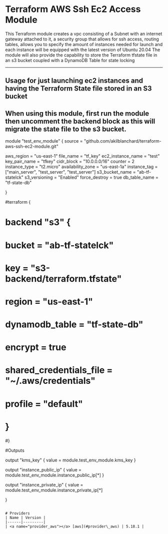 # Terraform AWS Ssh Ec2 Access Module

This Terraform module creates a vpc consisting of a Subnet with an internet gateway attached to it, a security group that allows for ssh access, routing tables, allows you to specify the amount of instances needed for launch and each instance will be equipped with the latest version of Ubuntu 20.04
The module will also provide the capability to store the Terraform tfstate file in an s3 bucket coupled with a DynamoDB Table for state locking


---
## Usage for just launching ec2 instances and having the Terraform State file stored in an S3 bucket

When using this module, first run the module then uncomment the backend block as this will migrate the state file to the s3 bucket.
---
module "test_env_module" {
  source = "github.com/akilblanchard/terraform-aws-ssh-ec2-module.git"

  aws_region        = "us-east-1"
  file_name         = "tf_key"
  ec2_instance_name = "test"
  key_pair_name     = "tfkey"
  cidr_block        = "10.0.0.0/16"
  counter           = 2
  instance_type     = "t2.micro"
  availability_zone = "us-east-1a"
  instance_tag      = ["main_server", "test_server", "test_server"]
  s3_bucket_name    = "ab-tf-statelck"
  s3_versioning     = "Enabled"
  force_destroy = true
  db_table_name     = "tf-state-db"

}

#terraform {
 # backend "s3" {
  #  bucket                  = "ab-tf-statelck"
  #  key                     = "s3-backend/terraform.tfstate"
  #  region                  = "us-east-1"
  #  dynamodb_table          = "tf-state-db"
  #  encrypt                 = true
  #  shared_credentials_file = "~/.aws/credentials"
  #  profile                 = "default"
# }
#}

#Outputs

output "kms_key" {
  value       = module.test_env_module.kms_key
}

output "instance_public_ip" {
  value       = module.test_env_module.instance_public_ip[*]
}

output "instance_private_ip" {
    value = module.test_env_module.instance_private_ip[*]
  
}
```

# Providers
| Name | Version |
|------|---------|
| <a name="provider_aws"></a> [aws](#provider\_aws) | 5.18.1 |


